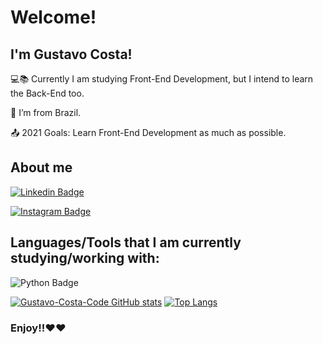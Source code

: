 # Welcome!

 

## I'm Gustavo Costa!

 

:computer::books: Currently I am studying Front-End Development, but I intend to learn the Back-End too.

:house_with_garden: I’m from Brazil.

:outbox_tray: 2021 Goals: Learn Front-End Development as much as possible.

## About me

[![Linkedin Badge](https://img.shields.io/badge/LinkedIn-0077B5?style=for-the-badge&logo=linkedin&logoColor=white&link=https://www.linkedin.com/in/gustavo-costa-da-silva-3a3a68212/)](https://www.linkedin.com/in/gustavo-costa-da-silva-3a3a68212/)

[![Instagram Badge](https://img.shields.io/badge/Instagram-E4405F?style=for-the-badge&logo=instagram&logoColor=white&link=https://www.instagram.com/_gustavo.costaa_/)](https://www.instagram.com/_gustavo.costaa_/)

## Languages/Tools that I am currently studying/working with:

![Python Badge](https://img.shields.io/badge/Python-3776AB?style=for-the-badge&logo=python&logoColor=white)

[![Gustavo-Costa-Code GitHub stats](https://github-readme-stats.vercel.app/api?username=Gustavo-Costa-Code&theme=merko)](https://github.com/Gustavo-Costa-Code/github-readme-stats)
[![Top Langs](https://github-readme-stats.vercel.app/api/top-langs/?username=Gustavo-Costa-Code&theme=merko)](https://github.com/Gustavo-Costa-Code/github-readme-stats)

### Enjoy!!:heart::heart:

